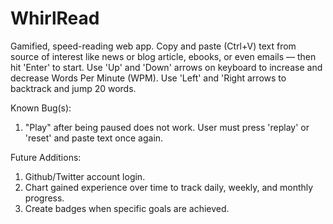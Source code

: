 WhirlRead
=========

Gamified, speed-reading web app. Copy and paste (Ctrl+V) text from source of interest like news or blog article, ebooks,
or even emails — then hit 'Enter' to start. Use 'Up' and 'Down' arrows on keyboard to increase and decrease Words Per Minute (WPM).
Use 'Left' and 'Right arrows to backtrack and jump 20 words.


Known Bug(s):
1. "Play" after being paused does not work. User must press 'replay' or 'reset' and paste text once again.


Future Additions:
1. Github/Twitter account login.
2. Chart gained experience over time to track daily, weekly, and monthly progress.
3. Create badges when specific goals are achieved.
